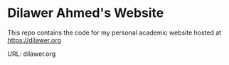 # Dilawer Ahmed's Website

This repo contains the code for my personal academic website hosted at https://dilawer.org

URL: dilawer.org
